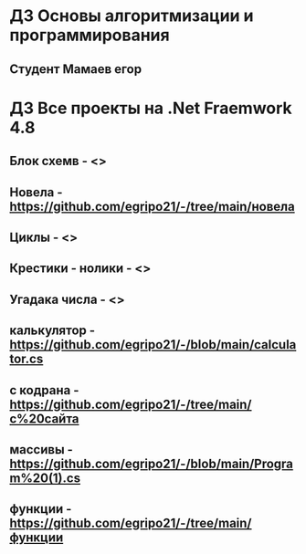 # ДЗ Основы алгоритмизации и программирования
## Студент Мамаев егор

# ДЗ Все проекты на .Net Fraemwork 4.8


## Блок схемв - <>
## Новела - <https://github.com/egripo21/-/tree/main/новела>
## Циклы - <>
## Крестики - нолики - <>
## Угадака числа - <>
## калькулятор - <https://github.com/egripo21/-/blob/main/calculator.cs>
## с кодрана - <https://github.com/egripo21/-/tree/main/с%20сайта>
## массивы - <https://github.com/egripo21/-/blob/main/Program%20(1).cs> 
## функции - <https://github.com/egripo21/-/tree/main/функции>
